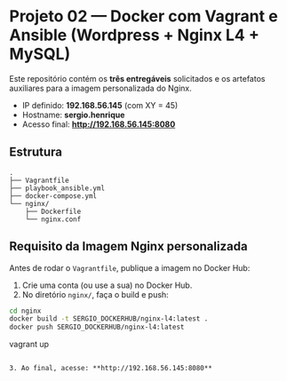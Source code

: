 # Projeto 02 — Docker com Vagrant e Ansible (Wordpress + Nginx L4 + MySQL)

Este repositório contém os **três entregáveis** solicitados e os artefatos auxiliares para a imagem personalizada do Nginx.

- IP definido: **192.168.56.145** (com XY = 45)
- Hostname: **sergio.henrique**
- Acesso final: **http://192.168.56.145:8080**

## Estrutura

```
.
├── Vagrantfile
├── playbook_ansible.yml
├── docker-compose.yml
└── nginx/
    ├── Dockerfile
    └── nginx.conf
```

## Requisito da Imagem Nginx personalizada

Antes de rodar o `Vagrantfile`, publique a imagem no Docker Hub:

1. Crie uma conta (ou use a sua) no Docker Hub.
2. No diretório `nginx/`, faça o build e push:

```bash
cd nginx
docker build -t SERGIO_DOCKERHUB/nginx-l4:latest .
docker push SERGIO_DOCKERHUB/nginx-l4:latest
```
vagrant up
```

3. Ao final, acesse: **http://192.168.56.145:8080**

